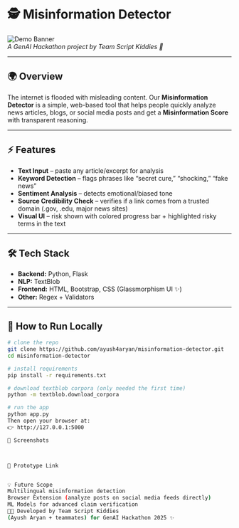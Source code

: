 # 🕵️ Misinformation Detector

![Demo Banner](https://dummyimage.com/800x200/74ebd5/fff&text=Misinformation+Detector+🕵️)  
*A GenAI Hackathon project by Team Script Kiddies 🚀*

---

## 🌍 Overview
The internet is flooded with misleading content. Our **Misinformation Detector** is a simple, web-based tool that helps people quickly analyze news articles, blogs, or social media posts and get a **Misinformation Score** with transparent reasoning.

---

## ⚡ Features
- **Text Input** – paste any article/excerpt for analysis  
- **Keyword Detection** – flags phrases like “secret cure,” “shocking,” “fake news”  
- **Sentiment Analysis** – detects emotional/biased tone  
- **Source Credibility Check** – verifies if a link comes from a trusted domain (.gov, .edu, major news sites)  
- **Visual UI** – risk shown with colored progress bar + highlighted risky terms in the text  

---

## 🛠 Tech Stack
- **Backend:** Python, Flask  
- **NLP:** TextBlob  
- **Frontend:** HTML, Bootstrap, CSS (Glassmorphism UI ✨)  
- **Other:** Regex + Validators  

---

## 🚀 How to Run Locally
```bash
# clone the repo
git clone https://github.com/ayush4aryan/misinformation-detector.git
cd misinformation-detector

# install requirements
pip install -r requirements.txt

# download textblob corpora (only needed the first time)
python -m textblob.download_corpora

# run the app
python app.py
Then open your browser at:
👉 http://127.0.0.1:5000

📸 Screenshots



🔗 Prototype Link


💡 Future Scope
Multilingual misinformation detection
Browser Extension (analyze posts on social media feeds directly)
ML Models for advanced claim verification
👨‍💻 Developed by Team Script Kiddies
(Ayush Aryan + teammates) for GenAI Hackathon 2025 ✨
